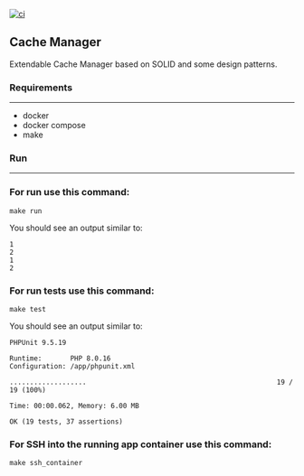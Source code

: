 [![ci](https://github.com/ahmad-azizi-dev/cache-manager/actions/workflows/ci.yml/badge.svg?branch=master)](https://github.com/ahmad-azizi-dev/cache-manager/actions/workflows/ci.yml)

## Cache Manager

Extendable Cache Manager based on SOLID and some design patterns.

### Requirements

---

- docker
- docker compose
- make

### Run

---

### For **run** use this command:

`make run`

You should see an output similar to:
```shell
1
2
1
2
```
### For run **tests** use this command:

`make test`

You should see an output similar to:
```shell
PHPUnit 9.5.19

Runtime:       PHP 8.0.16       
Configuration: /app/phpunit.xml 

...................                                               19 / 19 (100%)

Time: 00:00.062, Memory: 6.00 MB

OK (19 tests, 37 assertions)

```
### For SSH into the running app container use this command:

`make ssh_container`